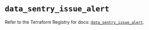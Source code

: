 # `data_sentry_issue_alert`

Refer to the Terraform Registry for docs: [`data_sentry_issue_alert`](https://registry.terraform.io/providers/jianyuan/sentry/0.12.3/docs/data-sources/issue_alert).
